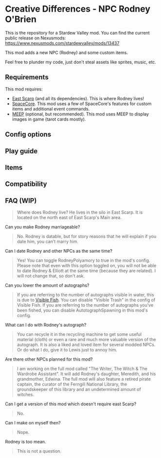 # Creative Differences - NPC Rodney O'Brien

This is the repository for a Stardew Valley mod. You can find the current public release on Nexusmods: https://www.nexusmods.com/stardewvalley/mods/13437

This mod adds a new NPC (Rodney) and some custom items. 

Feel free to plunder my code, just don't steal assets like sprites, music, etc.

## Requirements

This mod requires:
- [East Scarp](https://www.nexusmods.com/stardewvalley/mods/5787) (and all its dependencies). This is where Rodney lives!
- [SpaceCore](https://www.nexusmods.com/stardewvalley/mods/1348). This mod uses a few of SpaceCore's features for custom items and additional event commands.
- [MEEP](https://www.nexusmods.com/stardewvalley/mods/14493) (optional, but recommended). This mod uses MEEP to display images in game (tarot cards mostly).

## Config options

## Play guide

## Items

## Compatibility

## FAQ (WIP)

> Where does Rodney live?
He lives in the silo in East Scarp. It is located on the north east of East Scarp's Main area.

Can you make Rodney marriageable?
> No. Rodney is datable, but for story reasons that he will explain if you date him, you can't marry him.

Can I date Rodney and other NPCs as the same time?
> Yes! You can toggle RodneyPolyamory to true in the mod's config.
> Please note that even with this option toggled on, you will not be able to date Rodney & Elliott at the same time (because they are related). I will not change that, so don't ask.

Can you lower the amount of autographs?
> If you are referring to the number of autographs visible in water, this is due to [Visible Fish](https://www.nexusmods.com/stardewvalley/mods/8897). You can disable "Visible Trash" in the config of Visible Fish.
> If you are referring to the number of autographs you've been fished, you can disable AutotographSpawning in this mod's config.

What can I do with Rodney's autograph?
> You can recycle it in the recycling machine to get some useful material (cloth) or even a rare and much more valuable version of the autograph. It is also a liked and loved item for several modded NPCs. Or do what I do, give it to Lewis just to annoy him.

Are there other NPCs planned for this mod?
> I am working on the full mod called "The Writer, The Witch & The Wardrobe Assistant". It will add Rodney's daughter, Meredith, and his grandmother, Edwina. The full mod will also feature a retired pirate captain, the curator of the Ferngill National Library, the groundskeeper of this library and an undetermined amount of witches.

Can I get a version of this mod which doesn't require east Scarp?
> No.

Can I make on myself then?
> Nope.

Rodney is too mean.
> This is not a question.
